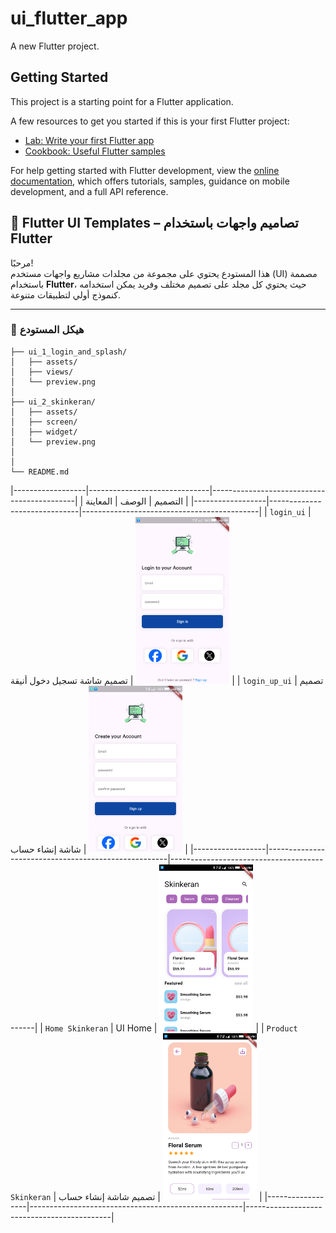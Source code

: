 # ui_flutter_app

A new Flutter project.

## Getting Started

This project is a starting point for a Flutter application.

A few resources to get you started if this is your first Flutter project:

- [Lab: Write your first Flutter app](https://docs.flutter.dev/get-started/codelab)
- [Cookbook: Useful Flutter samples](https://docs.flutter.dev/cookbook)

For help getting started with Flutter development, view the
[online documentation](https://docs.flutter.dev/), which offers tutorials,
samples, guidance on mobile development, and a full API reference.

## 📱 Flutter UI Templates – تصاميم واجهات باستخدام Flutter

مرحبًا!  
هذا المستودع يحتوي على مجموعة من مجلدات مشاريع واجهات مستخدم (UI) مصممة باستخدام **Flutter**، حيث يحتوي كل مجلد على تصميم مختلف وفريد يمكن استخدامه كنموذج أولي لتطبيقات متنوعة.

---

### 📁 هيكل المستودع

```plaintext
├── ui_1_login_and_splash/
│   ├── assets/
│   ├── views/
│   └── preview.png
│
├── ui_2_skinkeran/
│   ├── assets/
│   ├── screen/
│   ├── widget/
│   └── preview.png
│
│
└── README.md
```

|------------------|------------------------------|--------------------------------------------|
| التصميم          | الوصف                        | المعاينة                                  |
|------------------|------------------------------|--------------------------------------------|
| `login_ui`       | تصميم شاشة تسجيل دخول أنيقة | <img src="lib/ui_1_login_and_splash/login_ui_preview.png" width="150"/> |
| `login_up_ui`    | تصميم شاشة إنشاء حساب       | <img src="lib/ui_1_login_and_splash/loginUp_ui_preview.png" width="150"/> |
|------------------|-----------------------------------------------------|--------------------------------------------|
| `Home Skinkeran`       | UI Home  | <img src="lib/ui_2_skinkeran/ui-skinkeran-home.png" width="150"/> |
| `Product Skinkeran`    | تصميم شاشة إنشاء حساب       | <img src="lib/ui_2_skinkeran/ui-skinkeran-prodect.png" width="150"/> |
|------------------|-----------------------------------------------------|--------------------------------------------|

